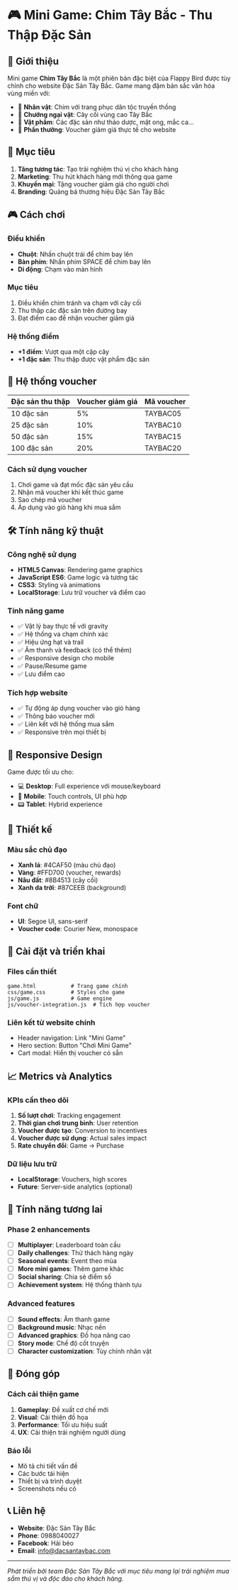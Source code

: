 # 🎮 Mini Game: Chim Tây Bắc - Thu Thập Đặc Sản

## 📖 Giới thiệu

Mini game **Chim Tây Bắc** là một phiên bản đặc biệt của Flappy Bird được tùy chỉnh cho website Đặc Sản Tây Bắc. Game mang đậm bản sắc văn hóa vùng miền với:

- 🦅 **Nhân vật**: Chim với trang phục dân tộc truyền thống
- 🌲 **Chướng ngại vật**: Cây cối vùng cao Tây Bắc
- 🌿 **Vật phẩm**: Các đặc sản như thảo dược, mật ong, mắc ca...
- 🎁 **Phần thưởng**: Voucher giảm giá thực tế cho website

## 🎯 Mục tiêu

1. **Tăng tương tác**: Tạo trải nghiệm thú vị cho khách hàng
2. **Marketing**: Thu hút khách hàng mới thông qua game
3. **Khuyến mại**: Tặng voucher giảm giá cho người chơi
4. **Branding**: Quảng bá thương hiệu Đặc Sản Tây Bắc

## 🎮 Cách chơi

### Điều khiển
- **Chuột**: Nhấn chuột trái để chim bay lên
- **Bàn phím**: Nhấn phím SPACE để chim bay lên
- **Di động**: Chạm vào màn hình

### Mục tiêu
1. Điều khiển chim tránh va chạm với cây cối
2. Thu thập các đặc sản trên đường bay
3. Đạt điểm cao để nhận voucher giảm giá

### Hệ thống điểm
- **+1 điểm**: Vượt qua một cặp cây
- **+1 đặc sản**: Thu thập được vật phẩm đặc sản

## 🎁 Hệ thống voucher

| Đặc sản thu thập | Voucher giảm giá | Mã voucher |
|------------------|------------------|------------|
| 10 đặc sản       | 5%              | TAYBAC05   |
| 25 đặc sản       | 10%             | TAYBAC10   |
| 50 đặc sản       | 15%             | TAYBAC15   |
| 100 đặc sản      | 20%             | TAYBAC20   |

### Cách sử dụng voucher
1. Chơi game và đạt mốc đặc sản yêu cầu
2. Nhận mã voucher khi kết thúc game
3. Sao chép mã voucher
4. Áp dụng vào giỏ hàng khi mua sắm

## 🛠️ Tính năng kỹ thuật

### Công nghệ sử dụng
- **HTML5 Canvas**: Rendering game graphics
- **JavaScript ES6**: Game logic và tương tác
- **CSS3**: Styling và animations
- **LocalStorage**: Lưu trữ voucher và điểm cao

### Tính năng game
- ✅ Vật lý bay thực tế với gravity
- ✅ Hệ thống va chạm chính xác
- ✅ Hiệu ứng hạt và trail
- ✅ Âm thanh và feedback (có thể thêm)
- ✅ Responsive design cho mobile
- ✅ Pause/Resume game
- ✅ Lưu điểm cao

### Tích hợp website
- ✅ Tự động áp dụng voucher vào giỏ hàng
- ✅ Thông báo voucher mới
- ✅ Liên kết với hệ thống mua sắm
- ✅ Responsive trên mọi thiết bị

## 📱 Responsive Design

Game được tối ưu cho:
- 💻 **Desktop**: Full experience với mouse/keyboard
- 📱 **Mobile**: Touch controls, UI phù hợp
- 📟 **Tablet**: Hybrid experience

## 🎨 Thiết kế

### Màu sắc chủ đạo
- **Xanh lá**: #4CAF50 (màu chủ đạo)
- **Vàng**: #FFD700 (voucher, rewards)
- **Nâu đất**: #8B4513 (cây cối)
- **Xanh da trời**: #87CEEB (background)

### Font chữ
- **UI**: Segoe UI, sans-serif
- **Voucher code**: Courier New, monospace

## 🔧 Cài đặt và triển khai

### Files cần thiết
```
game.html           # Trang game chính
css/game.css        # Styles cho game
js/game.js          # Game engine
js/voucher-integration.js  # Tích hợp voucher
```

### Liên kết từ website chính
- Header navigation: Link "Mini Game"
- Hero section: Button "Chơi Mini Game"
- Cart modal: Hiển thị voucher có sẵn

## 📈 Metrics và Analytics

### KPIs cần theo dõi
1. **Số lượt chơi**: Tracking engagement
2. **Thời gian chơi trung bình**: User retention
3. **Voucher được tạo**: Conversion to incentives
4. **Voucher được sử dụng**: Actual sales impact
5. **Rate chuyển đổi**: Game → Purchase

### Dữ liệu lưu trữ
- **LocalStorage**: Vouchers, high scores
- **Future**: Server-side analytics (optional)

## 🚀 Tính năng tương lai

### Phase 2 enhancements
- [ ] **Multiplayer**: Leaderboard toàn cầu
- [ ] **Daily challenges**: Thử thách hàng ngày
- [ ] **Seasonal events**: Event theo mùa
- [ ] **More mini games**: Thêm game khác
- [ ] **Social sharing**: Chia sẻ điểm số
- [ ] **Achievement system**: Hệ thống thành tựu

### Advanced features
- [ ] **Sound effects**: Âm thanh game
- [ ] **Background music**: Nhạc nền
- [ ] **Advanced graphics**: Đồ họa nâng cao
- [ ] **Story mode**: Chế độ cốt truyện
- [ ] **Character customization**: Tùy chỉnh nhân vật

## 🤝 Đóng góp

### Cách cải thiện game
1. **Gameplay**: Đề xuất cơ chế mới
2. **Visual**: Cải thiện đồ họa
3. **Performance**: Tối ưu hiệu suất
4. **UX**: Cải thiện trải nghiệm người dùng

### Báo lỗi
- Mô tả chi tiết vấn đề
- Các bước tái hiện
- Thiết bị và trình duyệt
- Screenshots nếu có

## 📞 Liên hệ

- **Website**: Đặc Sản Tây Bắc
- **Phone**: 0988040027
- **Facebook**: Hải béo
- **Email**: info@dacsantaybac.com

---

*Phát triển bởi team Đặc Sản Tây Bắc với mục tiêu mang lại trải nghiệm mua sắm thú vị và độc đáo cho khách hàng.*
